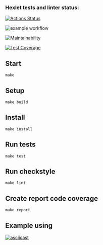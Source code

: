 ### Hexlet tests and linter status:
[![Actions Status](https://github.com/mrmelvin/java-project-71/workflows/hexlet-check/badge.svg)](https://github.com/mrmelvin/java-project-71/actions)

![example workflow](https://github.com/mrmelvin/java-project-71/actions/workflows/build-app.yml/badge.svg)

[![Maintainability](https://api.codeclimate.com/v1/badges/956bc5d98d1677aaa67d/maintainability)](https://codeclimate.com/github/mrmelvin/java-project-71/maintainability)

[![Test Coverage](https://api.codeclimate.com/v1/badges/956bc5d98d1677aaa67d/test_coverage)](https://codeclimate.com/github/mrmelvin/java-project-71/test_coverage)

## Start
```shell
make
```

## Setup
```shell
make build
```

## Install
```shell
make install
```

## Run tests
```shell
make test
```

## Run checkstyle
```shell
make lint
```

## Create report code coverage
```shell
make report
```

## Example using
[![asciicast](https://asciinema.org/a/f4920cpOa5z9vjzXr43sF5qIG.svg)](https://asciinema.org/a/f4920cpOa5z9vjzXr43sF5qIG)